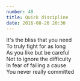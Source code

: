 ```yaml
---
number: 48
title: Quick discipline
date: 2016-08-26 20:30
---
```


It's the bliss that you need<br>
To truly fight for as long<br>
As you like but be careful<br>
Not to ignore the difficulty<br>
In fear of failing a cause<br>
You never really committed<br>